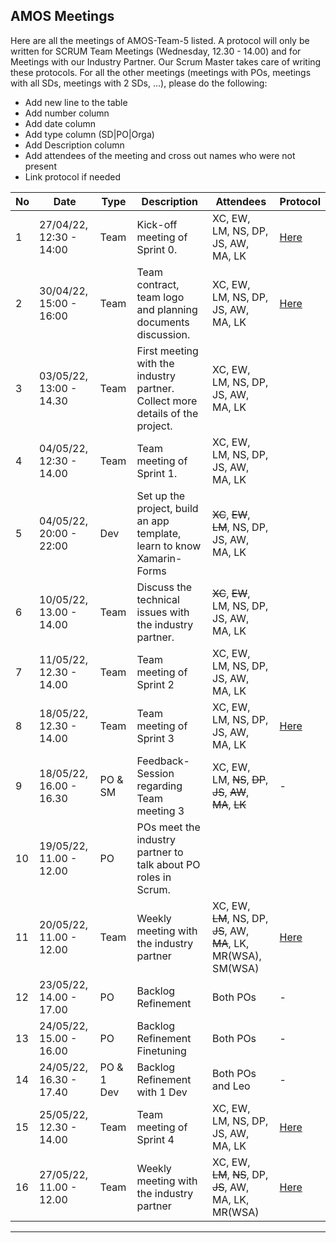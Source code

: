 ﻿## AMOS Meetings

Here are all the meetings of AMOS-Team-5 listed. A protocol will only be written for SCRUM Team Meetings (Wednesday, 12.30 - 14.00) and for Meetings with our Industry Partner. Our Scrum Master takes care of writing these protocols. 
For all the other meetings (meetings with POs, meetings with all SDs, meetings with 2 SDs, ...), please do the following: 
- Add new line to the table
- Add number column
- Add date column
- Add type column (SD|PO|Orga)
- Add Description column
- Add attendees of the meeting and cross out names who were not present
- Link protocol if needed



|No |Date |Type|Description |Attendees |Protocol |
|---|-----|----|------------|----------|---------|
|1|27/04/22, 12:30 - 14:00|Team|Kick-off meeting of Sprint 0. |XC, EW, LM, NS, DP, JS, AW, MA, LK|[Here](https://github.com/amosproj/amos2022ss05-find-my-hearing-aid/blob/main/project-management/Meeting-protocols/AMOS_team_meeting_01_27042022.docx)|
|2|30/04/22, 15:00 - 16:00|Team|Team contract, team logo and planning documents discussion.  |XC, EW, LM, NS, DP, JS, AW, MA, LK|[Here](https://github.com/amosproj/amos2022ss05-find-my-hearing-aid/blob/main/project-management/Meeting-protocols/AMOS_team_meeting_02_30042022.docx)|
|3|03/05/22, 13:00 - 14.30|Team|First meeting with the industry partner. Collect more details of the project.|XC, EW, LM, NS, DP, JS, AW, MA, LK|
|4|04/05/22, 12:30 - 14.00|Team|Team meeting of Sprint 1.|XC, EW, LM, NS, DP, JS, AW, MA, LK|
|5|04/05/22, 20:00 - 22:00|Dev|Set up the project, build an app template, learn to know Xamarin-Forms   |~~XC~~, ~~EW~~, ~~LM~~, NS, DP, JS, AW, MA, LK|
|6|10/05/22, 13.00 - 14.00|Team|Discuss the technical issues with the industry partner. |~~XC~~, ~~EW~~, LM, NS, DP, JS, AW, MA, LK|
|7|11/05/22, 12.30 - 14.00|Team|Team meeting of Sprint 2|XC, EW, LM, NS, DP, JS, AW, MA, LK||
|8|18/05/22, 12.30 - 14.00|Team|Team meeting of Sprint 3|XC, EW, LM, NS, DP, JS, AW, MA, LK|[Here](https://github.com/amosproj/amos2022ss05-find-my-hearing-aid/blob/main/project-management/Meeting-protocols/AMOS_team_meeting_18052022.md)|
|9|18/05/22, 16.00 - 16.30|PO & SM|Feedback-Session regarding Team meeting 3|XC, EW, LM, ~~NS~~, ~~DP~~, ~~JS~~, ~~AW~~, ~~MA~~, ~~LK~~|-|
|10|19/05/22, 11.00 - 12.00|PO|POs meet the industry partner to talk about PO roles in Scrum. |||
|11|20/05/22, 11.00 - 12.00|Team|Weekly meeting with the industry partner|XC, EW, ~~LM~~, NS, DP, ~~JS~~, AW, ~~MA~~, LK, MR(WSA), SM(WSA)|[Here](https://github.com/amosproj/amos2022ss05-find-my-hearing-aid/blob/main/project-management/Meeting-protocols/Meeiting_with_WSA_20052022.md)|
|12|23/05/22, 14.00 - 17.00|PO|Backlog Refinement|Both POs|-|
|13|24/05/22, 15.00 - 16.00|PO|Backlog Refinement Finetuning|Both POs|-|
|14|24/05/22, 16.30 - 17.40|PO & 1 Dev|Backlog Refinement with 1 Dev|Both POs and Leo |-|
|15|25/05/22, 12.30 - 14.00|Team|Team meeting of Sprint 4|XC, EW, LM, NS, DP, JS, AW, MA, LK|[Here](https://github.com/amosproj/amos2022ss05-find-my-hearing-aid/blob/main/project-management/Meeting-protocols/AMOS_team_meeting_25052022.md)|
|16|27/05/22, 11.00 - 12.00|Team|Weekly meeting with the industry partner|XC, EW, ~~LM~~, ~~NS~~, DP, ~~JS~~, AW, MA, LK, MR(WSA)|[Here](https://github.com/amosproj/amos2022ss05-find-my-hearing-aid/blob/main/project-management/Meeting-protocols/Meeting_with_WSA_27052022.md)|

_______________________
